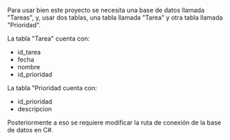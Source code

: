 Para usar bien este proyecto se necesita una base de datos llamada "Tareas", y, usar dos tablas, una tabla llamada "Tarea" y otra tabla llamada "Prioridad".

La tabla "Tarea" cuenta con:
- id_tarea
- fecha
- nombre
- id_prioridad

La tabla "Prioridad cuenta con:
- id_prioridad
- descripcion

Posteriormente a eso se requiere modificar la ruta de conexión de la base de datos en C#.
